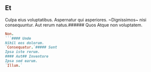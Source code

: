 ## Et
Culpa eius voluptatibus.
Aspernatur qui asperiores. ~Dignissimos~ nisi consequuntur. Aut rerum natus.###### Quos
Atque non voluptatem.
```ruby
Non.
```#### Unde
Nihil eos dolorum.
`Consequatur.`##### Sunt
Ipsa iste rerum.
#### Aut## Inventore
Ipsa sed earum.
`Illum.`